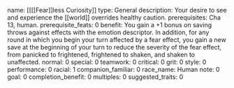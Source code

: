 name: [[[[Fear]]less Curiosity]]
type: General
description: Your desire to see and experience the [[world]] overrides healthy caution.
prerequisites: Cha 13, human.
prerequisite_feats: 0
benefit: You gain a +1 bonus on saving throws against effects with the emotion descriptor. In addition, for any round in which you begin your turn affected by a fear effect, you gain a new save at the beginning of your turn to reduce the severity of the fear effect, from panicked to frightened, frightened to shaken, and shaken to unaffected.
normal: 0
special: 0
teamwork: 0
critical: 0
grit: 0
style: 0
performance: 0
racial: 1
companion_familiar: 0
race_name: Human
note: 0
goal: 0
completion_benefit: 0
multiples: 0
suggested_traits: 0
